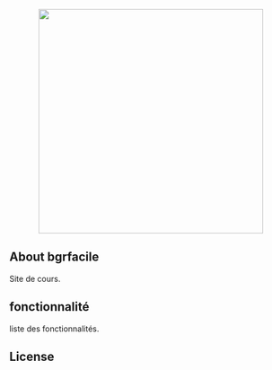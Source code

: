 <p align="center"><img src="https://res.cloudinary.com/dtfbvvkyp/image/upload/v1566331377/laravel-logolockup-cmyk-red.svg" width="400"></p>


## About bgrfacile

Site de cours.

## fonctionnalité

liste des fonctionnalités.


## License

